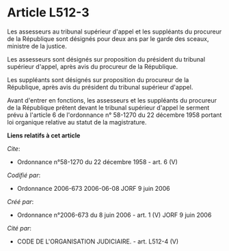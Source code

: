 # Article L512-3

Les assesseurs au tribunal supérieur d'appel et les suppléants du procureur de la République sont désignés pour deux ans par
le garde des sceaux, ministre de la justice.

Les assesseurs sont désignés sur proposition du président du tribunal supérieur d'appel, après avis du procureur de la
République.

Les suppléants sont désignés sur proposition du procureur de la République, après avis du président du tribunal supérieur
d'appel.

Avant d'entrer en fonctions, les assesseurs et les suppléants du procureur de la République prêtent devant le tribunal
supérieur d'appel le serment prévu à l'article 6 de l'ordonnance n° 58-1270 du 22 décembre 1958 portant loi organique
relative au statut de la magistrature.

**Liens relatifs à cet article**

_Cite_:

  - Ordonnance n°58-1270 du 22 décembre 1958 - art. 6 (V)

_Codifié par_:

  - Ordonnance 2006-673 2006-06-08 JORF 9 juin 2006

_Créé par_:

  - Ordonnance n°2006-673 du 8 juin 2006 - art. 1 (V) JORF 9 juin 2006

_Cité par_:

  - CODE DE L'ORGANISATION JUDICIAIRE. - art. L512-4 (V)
